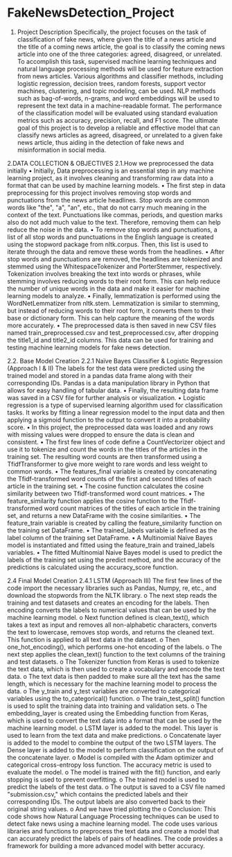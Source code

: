 # FakeNewsDetection_Project
1. Project Description
Specifically, the project focuses on the task of classification of fake news, where given the title of a news article and the title of a coming news article, the goal is to classify the coming news article into one of the three categories: agreed, disagreed, or unrelated.
To accomplish this task, supervised machine learning techniques and natural language processing methods will be used for feature extraction from news articles. Various algorithms and classifier methods, including logistic regression, decision trees, random forests, support vector machines, clustering, and topic modeling, can be used.
NLP methods such as bag-of-words, n-grams, and word embeddings will be used to represent the text data in a machine-readable format. The performance of the classification model will be evaluated using standard evaluation metrics such as accuracy, precision, recall, and F1 score.
The ultimate goal of this project is to develop a reliable and effective model that can classify news articles as agreed, disagreed, or unrelated to a given fake news article, thus aiding in the detection of fake news and misinformation in social media.

2.DATA COLLECTION & OBJECTIVES 
2.1.How we preprocessed the data initially
• Initially, Data preprocessing is an essential step in any machine learning project, as it involves cleaning and transforming raw data into a format that can be used by machine learning models.
• The first step in data preprocessing for this project involves removing stop words and punctuations from the news article headlines. Stop words are common words like "the", "a", "an", etc., that do not carry much meaning in the context of the text. Punctuations like commas, periods, and question marks also do not add much value to the text. Therefore, removing them can help reduce the noise in the data.
• To remove stop words and punctuations, a list of all stop words and punctuations in the English language is created using the stopword package from nltk.corpus. Then, this list is used to iterate through the data and remove these words from the headlines.
• After stop words and punctuations are removed, the headlines are tokenized and stemmed using the WhitespaceTokenizer and PorterStemmer, respectively. Tokenization involves breaking the text into words or phrases, while stemming involves reducing words to their root form. This can help reduce the number of unique words in the data and make it easier for machine learning models to analyze.
• Finally, lemmatization is performed using the WordNetLemmatizer from nltk.stem. Lemmatization is similar to stemming, but instead of reducing words to their root form, it converts them to their base or dictionary form. This can help capture the meaning of the words more accurately.
• The preprocessed data is then saved in new CSV files named train_preprocessed.csv and test_preprocessed.csv, after dropping the title1_id and title2_id columns. This data can be used for training and testing machine learning models for fake news detection.

2.2. Base Model Creation
2.2.1 Naïve Bayes Classifier & Logistic Regression (Approach I & II)
The labels for the test data were predicted using the trained model and stored in a pandas data frame along with their corresponding IDs. Pandas is a data manipulation library in Python that allows for easy handling of tabular data.
• Finally, the resulting data frame was saved in a CSV file for further analysis or visualization.
• Logistic regression is a type of supervised learning algorithm used for classification tasks. It works by fitting a linear regression model to the input data and then applying a sigmoid function to the output to convert it into a probability score.
• In this project, the preprocessed data was loaded and any rows with missing values were dropped to ensure the data is clean and consistent.
• The first few lines of code define a CountVectorizer object and use it to tokenize and count the words in the titles of the articles in the training set. The resulting word counts are then transformed using a TfidfTransformer to give more weight to rare words and less weight to common words.
• The features_final variable is created by concatenating the Tfidf-transformed word counts of the first and second titles of each article in the training set.
• The cosine function calculates the cosine similarity between two Tfidf-transformed word count matrices.
• The feature_similarity function applies the cosine function to the Tfidf-transformed word count matrices of the titles of each article in the training set, and returns a new DataFrame with the cosine similarities.
• The feature_train variable is created by calling the feature_similarity function on the training set DataFrame.
• The trained_labels variable is defined as the label column of the training set DataFrame.
• A Multinomial Naive Bayes model is instantiated and fitted using the feature_train and
trained_labels variables.
• The fitted Multinomial Naive Bayes model is used to predict the labels of the training set
using the predict method, and the accuracy of the predictions is calculated using the accuracy_score function.

2.4 Final Model Creation 2.4.1 LSTM (Approach III)
The first few lines of the code import the necessary libraries such as Pandas, Numpy, re, etc., and download the stopwords from the NLTK library.
o The next step reads the training and test datasets and creates an encoding for the labels. Then encoding converts the labels to numerical values that can be used by the machine learning model.
o Next function defined is clean_text(), which takes a text as input and removes all non-alphabetic characters, converts the text to lowercase, removes stop words, and returns the cleaned text. This function is applied to all text data in the dataset.
o Then one_hot_encoding(), which performs one-hot encoding of the labels.
o The next step applies the clean_text() function to the text columns of the training
and test datasets.
o The Tokenizer function from Keras is used to tokenize the text data, which is then
used to create a vocabulary and encode the text data.
o The text data is then padded to make sure all the text has the same length, which is
necessary for the machine learning model to process the data.
o The y_train and y_test variables are converted to categorical variables using the
to_categorical() function.
o The train_test_split() function is used to split the training data into training and
validation sets.
o The embedding_layer is created using the Embedding function from Keras, which is
used to convert the text data into a format that can be used by the machine learning
model.
o LSTM layer is added to the model. This layer is used to learn from the text data and
make predictions.
o Concatenate layer is added to the model to combine the output of the two LSTM
layers. The Dense layer is added to the model to perform classification on the output
of the concatenate layer.
o Model is compiled with the Adam optimizer and categorical cross-entropy loss
function. The accuracy metric is used to evaluate the model.
o The model is trained with the fit() function, and early stopping is used to prevent
overfitting.
o The trained model is used to predict the labels of the test data.
o The output is saved to a CSV file named "submission.csv," which contains the
predicted labels and their corresponding IDs. The output labels are also converted
back to their original string values.
o And we have tried plotting the
o Conclusion:
This code shows how Natural Language Processing techniques can be used to detect fake news using a machine learning model. The code uses various libraries and functions to preprocess the text data and create a model that can accurately predict the labels of pairs of headlines. The code provides a framework for building a more advanced model with better accuracy.
